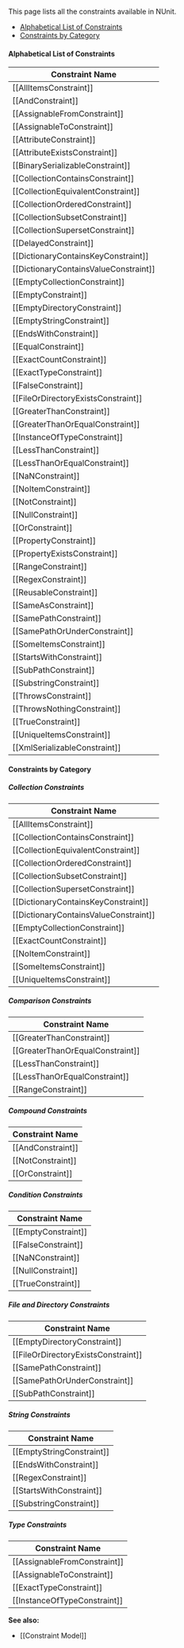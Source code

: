 This page lists all the constraints available in NUnit.
* [Alphabetical List of Constraints](#alphabetical-list-of-constraints)
* [Constraints by Category](#constraints-by-category)

#### Alphabetical List of Constraints

Constraint Name                      | 
-------------------------------------|
[[AllItemsConstraint]]               |
[[AndConstraint]]                    |
[[AssignableFromConstraint]]         |
[[AssignableToConstraint]]           |
[[AttributeConstraint]]              |
[[AttributeExistsConstraint]]        |
[[BinarySerializableConstraint]]     |
[[CollectionContainsConstraint]]     |
[[CollectionEquivalentConstraint]]   |
[[CollectionOrderedConstraint]]      |
[[CollectionSubsetConstraint]]       |
[[CollectionSupersetConstraint]]     |
[[DelayedConstraint]]                |
[[DictionaryContainsKeyConstraint]]  |
[[DictionaryContainsValueConstraint]]|
[[EmptyCollectionConstraint]]        |
[[EmptyConstraint]]                  |
[[EmptyDirectoryConstraint]]         |
[[EmptyStringConstraint]]            |
[[EndsWithConstraint]]               |
[[EqualConstraint]]                  |
[[ExactCountConstraint]]             |
[[ExactTypeConstraint]]              |
[[FalseConstraint]]                  |
[[FileOrDirectoryExistsConstraint]]  |
[[GreaterThanConstraint]]            |
[[GreaterThanOrEqualConstraint]]     |
[[InstanceOfTypeConstraint]]         |
[[LessThanConstraint]]               |
[[LessThanOrEqualConstraint]]        |
[[NaNConstraint]]                    |
[[NoItemConstraint]]                 |
[[NotConstraint]]                    |
[[NullConstraint]]                   |
[[OrConstraint]]                     |
[[PropertyConstraint]]               |
[[PropertyExistsConstraint]]         |
[[RangeConstraint]]                  |
[[RegexConstraint]]                  |
[[ReusableConstraint]]               |
[[SameAsConstraint]]                 |
[[SamePathConstraint]]               |
[[SamePathOrUnderConstraint]]        |
[[SomeItemsConstraint]]              |
[[StartsWithConstraint]]             |
[[SubPathConstraint]]                |
[[SubstringConstraint]]              |
[[ThrowsConstraint]]                 |
[[ThrowsNothingConstraint]]          |
[[TrueConstraint]]                   |
[[UniqueItemsConstraint]]            |
[[XmlSerializableConstraint]]        |

#### Constraints by Category

##### Collection Constraints
  
Constraint Name                      | 
-------------------------------------|
[[AllItemsConstraint]]               |
[[CollectionContainsConstraint]]     |
[[CollectionEquivalentConstraint]]   |
[[CollectionOrderedConstraint]]      |
[[CollectionSubsetConstraint]]       |
[[CollectionSupersetConstraint]]     |
[[DictionaryContainsKeyConstraint]]  |
[[DictionaryContainsValueConstraint]]|
[[EmptyCollectionConstraint]]        |
[[ExactCountConstraint]]             |
[[NoItemConstraint]]                 |
[[SomeItemsConstraint]]              |
[[UniqueItemsConstraint]]            |

##### Comparison Constraints
Constraint Name                      |
-------------------------------------|
[[GreaterThanConstraint]]            |
[[GreaterThanOrEqualConstraint]]     |
[[LessThanConstraint]]               |
[[LessThanOrEqualConstraint]]        |
[[RangeConstraint]]                  |

##### Compound Constraints
Constraint Name                      |
-------------------------------------|
[[AndConstraint]]                    |
[[NotConstraint]]                    |
[[OrConstraint]]                     |

##### Condition Constraints
Constraint Name                      | 
-------------------------------------|
[[EmptyConstraint]]                  |
[[FalseConstraint]]                  |
[[NaNConstraint]]                    |
[[NullConstraint]]                   |
[[TrueConstraint]]                   |

##### File and Directory Constraints
Constraint Name                      |
-------------------------------------|
[[EmptyDirectoryConstraint]]         |
[[FileOrDirectoryExistsConstraint]]  |
[[SamePathConstraint]]               |
[[SamePathOrUnderConstraint]]        |
[[SubPathConstraint]]                |

##### String Constraints
Constraint Name                      |
-------------------------------------|
[[EmptyStringConstraint]]            |
[[EndsWithConstraint]]               |
[[RegexConstraint]]                  |
[[StartsWithConstraint]]             |
[[SubstringConstraint]]              |

##### Type Constraints
Constraint Name                      |
-------------------------------------|
[[AssignableFromConstraint]]         |
[[AssignableToConstraint]]           |
[[ExactTypeConstraint]]              |
[[InstanceOfTypeConstraint]]         |

**See also:**
 * [[Constraint Model]]
   